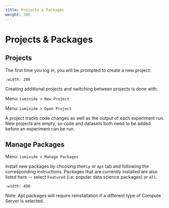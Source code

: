 ```yaml
---
title: Projects & Packages
weight: 300
---
```


# Projects & Packages

## Projects

The first time you log in, you will be prompted to create a new project:

```{image} ../images/feb-create-new-project.png
:width: 200
```

Creating additional projects and switching between projects is done with:

Menu: `Luminide > New Project`

Menu: `Luminide > Open Project`

A project tracks code changes as well as the output of each experiment run.  New projects are empty, so code and datasets both need to be added before an experiment can be run.

## Manage Packages

Menu: `Luminide > Manage Packages`

Install new packages by choosing the`Pip` or `Apt` tab and following the corresponding instructions. Packages that are currently installed are also listed here -- select `Featured` (i.e. popular data science packages) or `All`.

```{image} ../images/feb-manage-packages.png
:width: 450
```

Note: Apt packages will require reinstallation if a different type of Compute Server is selected.
